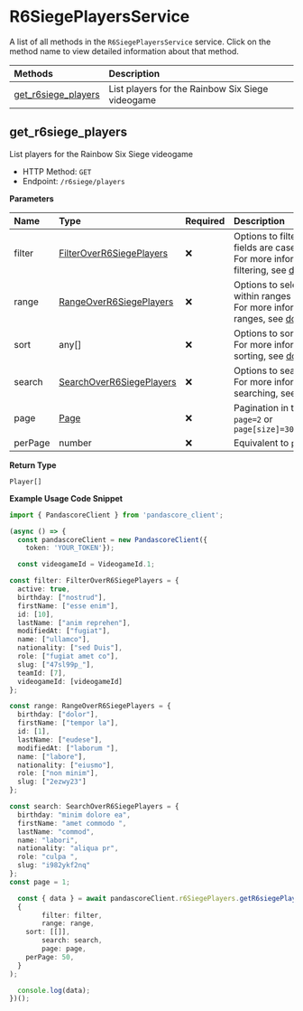 # R6SiegePlayersService

A list of all methods in the `R6SiegePlayersService` service. Click on the method name to view detailed information about that method.

| Methods                                     | Description                                      |
| :------------------------------------------ | :----------------------------------------------- |
| [get_r6siege_players](#get_r6siege_players) | List players for the Rainbow Six Siege videogame |

## get_r6siege_players

List players for the Rainbow Six Siege videogame

- HTTP Method: `GET`
- Endpoint: `/r6siege/players`

**Parameters**

| Name    | Type                                                              | Required | Description                                                                                                                                         |
| :------ | :---------------------------------------------------------------- | :------- | :-------------------------------------------------------------------------------------------------------------------------------------------------- |
| filter  | [FilterOverR6SiegePlayers](../models/FilterOverR6SiegePlayers.md) | ❌       | Options to filter results. String fields are case sensitive <br/>For more information on filtering, see [docs](/docs/filtering-and-sorting#filter). |
| range   | [RangeOverR6SiegePlayers](../models/RangeOverR6SiegePlayers.md)   | ❌       | Options to select results within ranges <br/>For more information on ranges, see [docs](/docs/filtering-and-sorting#range).                         |
| sort    | any[]                                                             | ❌       | Options to sort results <br/>For more information on sorting, see [docs](/docs/filtering-and-sorting#sort).                                         |
| search  | [SearchOverR6SiegePlayers](../models/SearchOverR6SiegePlayers.md) | ❌       | Options to search results <br/>For more information on searching, see [docs](/docs/filtering-and-sorting#search).                                   |
| page    | [Page](../models/Page.md)                                         | ❌       | Pagination in the form of `page=2` or `page[size]=30&page[number]=2`                                                                                |
| perPage | number                                                            | ❌       | Equivalent to `page[size]`                                                                                                                          |

**Return Type**

`Player[]`

**Example Usage Code Snippet**

```typescript
import { PandascoreClient } from 'pandascore_client';

(async () => {
  const pandascoreClient = new PandascoreClient({
	token: 'YOUR_TOKEN'});

  const videogameId = VideogameId.1;

const filter: FilterOverR6SiegePlayers = {
  active: true,
  birthday: ["nostrud"],
  firstName: ["esse enim"],
  id: [10],
  lastName: ["anim reprehen"],
  modifiedAt: ["fugiat"],
  name: ["ullamco"],
  nationality: ["sed Duis"],
  role: ["fugiat amet co"],
  slug: ["47sl99p_"],
  teamId: [7],
  videogameId: [videogameId]
};

const range: RangeOverR6SiegePlayers = {
  birthday: ["dolor"],
  firstName: ["tempor la"],
  id: [1],
  lastName: ["eudese"],
  modifiedAt: ["laborum "],
  name: ["labore"],
  nationality: ["eiusmo"],
  role: ["non minim"],
  slug: ["2ezwy23"]
};

const search: SearchOverR6SiegePlayers = {
  birthday: "minim dolore ea",
  firstName: "amet commodo ",
  lastName: "commod",
  name: "labori",
  nationality: "aliqua pr",
  role: "culpa ",
  slug: "i982ykf2nq"
};
const page = 1;

  const { data } = await pandascoreClient.r6SiegePlayers.getR6siegePlayers(
  {
		filter: filter,
		range: range,
    sort: [[]],
		search: search,
		page: page,
    perPage: 50,
  }
);

  console.log(data);
})();
```

<!-- This file was generated by liblab | https://liblab.com/ -->
